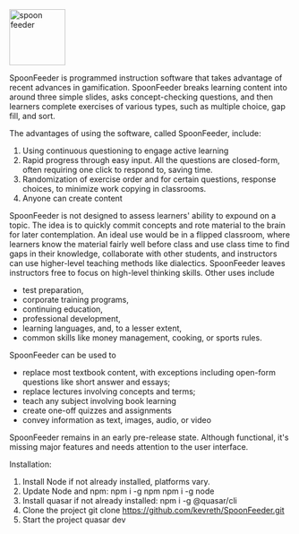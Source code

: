 <img src="https://user-images.githubusercontent.com/47391465/232287925-ce52f7c8-c837-4001-83e2-3b857ed8d3af.jpg" alt="spoon feeder" width="100" height="100">

SpoonFeeder is programmed instruction software that takes advantage of recent advances in gamification. SpoonFeeder breaks learning content into around three simple slides, asks concept-checking questions, and then learners complete exercises of various types, such as multiple choice, gap fill, and sort.

The advantages of using the software, called SpoonFeeder, include:
1. Using continuous questioning to engage active learning
2. Rapid progress through easy input. All the questions are closed-form, often requiring one click to respond to, saving time.
3. Randomization of exercise order and for certain questions, response choices, to minimize work copying in classrooms.
4. Anyone can create content

SpoonFeeder is not designed to assess learners' ability to expound on a topic. The idea is to quickly commit concepts and rote material to the brain for later contemplation. An ideal use would be in a flipped classroom, where learners know the material fairly well before class and use class time to find gaps in their knowledge, collaborate with other students, and instructors can use higher-level teaching methods like dialectics. SpoonFeeder leaves instructors free to focus on high-level thinking skills. Other uses include

* test preparation,
* corporate training programs,
* continuing education,
* professional development,
* learning languages, and, to a lesser extent,
* common skills like money management, cooking, or sports rules.

SpoonFeeder can be used to
* replace most textbook content, with exceptions including open-form questions like short answer and essays;
* replace lectures involving concepts and terms;
* teach any subject involving book learning
* create one-off quizzes and assignments
* convey information as text, images, audio, or video

SpoonFeeder remains in an early pre-release state. Although functional, it's missing major features and needs attention to the user interface.

Installation:
1) Install Node if not already installed, platforms vary.
2) Update Node and npm:
npm i -g npm
npm i -g node
3) Install quasar if not already installed:
npm i -g @quasar/cli
4) Clone the project
git clone https://github.com/kevreth/SpoonFeeder.git
5) Start the project
quasar dev
